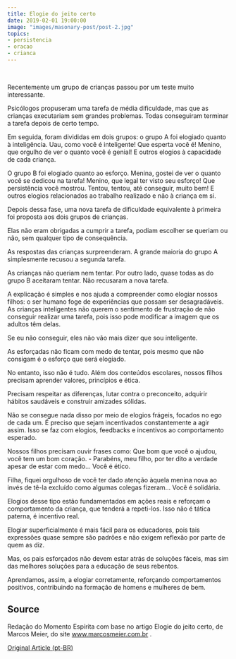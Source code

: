 ```yaml
---
title: Elogie do jeito certo
date: 2019-02-01 19:00:00
image: "images/masonary-post/post-2.jpg"
topics: 
- persistencia
- oracao
- crianca
---
```

 

Recentemente um grupo de crianças passou por um teste muito interessante.

Psicólogos propuseram uma tarefa de média dificuldade, mas que as crianças
executariam sem grandes problemas. Todas conseguiram terminar a tarefa depois
de certo tempo.

Em seguida, foram divididas em dois grupos: o grupo A foi elogiado quanto à
inteligência. Uau, como você é inteligente! Que esperta você é! Menino, que
orgulho de ver o quanto você é genial! E outros elogios à capacidade de cada
criança.

O grupo B foi elogiado quanto ao esforço. Menina, gostei de ver o quanto você
se dedicou na tarefa! Menino, que legal ter visto seu esforço! Que persistência
você mostrou. Tentou, tentou, até conseguir, muito bem! E outros elogios
relacionados ao trabalho realizado e não à criança em si.

Depois dessa fase, uma nova tarefa de dificuldade equivalente à primeira foi
proposta aos dois grupos de crianças.

Elas não eram obrigadas a cumprir a tarefa, podiam escolher se queriam ou não,
sem qualquer tipo de consequência.

As respostas das crianças surpreenderam. A grande maioria do grupo A
simplesmente recusou a segunda tarefa.

As crianças não queriam nem tentar. Por outro lado, quase todas as do grupo B
aceitaram tentar. Não recusaram a nova tarefa.

A explicação é simples e nos ajuda a compreender como elogiar nossos filhos: o
ser humano foge de experiências que possam ser desagradáveis. As crianças
inteligentes não querem o sentimento de frustração de não conseguir realizar
uma tarefa, pois isso pode modificar a imagem que os adultos têm delas.

Se eu não conseguir, eles não vão mais dizer que sou inteligente.

As esforçadas não ficam com medo de tentar, pois mesmo que não consigam é o
esforço que será elogiado.

No entanto, isso não é tudo. Além dos conteúdos escolares, nossos filhos
precisam aprender valores, princípios e ética.

Precisam respeitar as diferenças, lutar contra o preconceito, adquirir hábitos
saudáveis e construir amizades sólidas.

Não se consegue nada disso por meio de elogios frágeis, focados no ego de cada
um. É preciso que sejam incentivados constantemente a agir assim. Isso se faz
com elogios, feedbacks e incentivos ao comportamento esperado.

Nossos filhos precisam ouvir frases como: Que bom que você o ajudou, você tem
um bom coração. - Parabéns, meu filho, por ter dito a verdade apesar de estar
com medo... Você é ético.

Filha, fiquei orgulhoso de você ter dado atenção àquela menina nova ao invés de
tê-la excluído como algumas colegas fizeram... Você é solidária.

Elogios desse tipo estão fundamentados em ações reais e reforçam o
comportamento da criança, que tenderá a repeti-los. Isso não é tática paterna,
é incentivo real.

Elogiar superficialmente é mais fácil para os educadores, pois tais expressões
quase sempre são padrões e não exigem reflexão por parte de quem as diz.

Mas, os pais esforçados não devem estar atrás de soluções fáceis, mas sim das
melhores soluções para a educação de seus rebentos.

Aprendamos, assim, a elogiar corretamente, reforçando comportamentos positivos,
contribuindo na formação de homens e mulheres de bem.

## Source
Redação do Momento Espírita com base no artigo Elogie do jeito certo, de Marcos
Meier, do site www.marcosmeier.com.br .


[Original Article (pt-BR)](http://momento.com.br/pt/ler_texto.php?id=3240)
